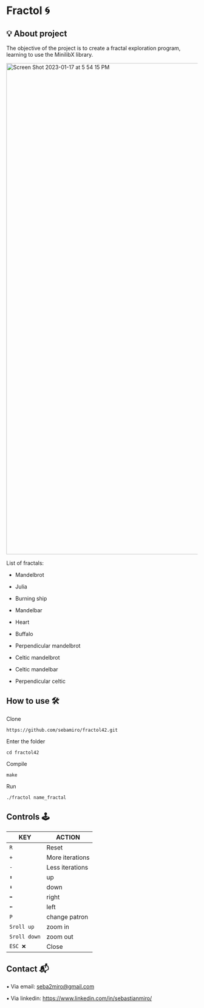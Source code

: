 # Fractol 🌀

## 💡 About project 

The objective of the project is to create a fractal exploration program, learning to use the MinilibX library.

<img width="1289" alt="Screen Shot 2023-01-17 at 5 54 15 PM" src="https://user-images.githubusercontent.com/88943673/212962003-5bfa2d2c-ebf4-4202-b12a-ca5d79f26704.png">

List of fractals:

* Mandelbrot

* Julia

* Burning ship

* Mandelbar

* Heart

* Buffalo

* Perpendicular mandelbrot

* Celtic mandelbrot

* Celtic mandelbar

* Perpendicular celtic

## How to use 🛠

Clone

```https://github.com/sebamiro/fractol42.git```


Enter the folder

```cd fractol42```

Compile

```make```

Run

```./fractol name_fractal```

## Controls 🕹

|KEY|ACTION|
|---|---|
|`R`| Reset|
|`+`| More iterations|
|`-`| Less iterations|
|`⬆️`| up|
|`⬇️`| down|
|`➡️`| right|
|`⬅️`| left|
|`P`| change patron|
|`Sroll up`| zoom in|
|`Sroll down`| zoom out|
|`ESC ❌`|Close|

## Contact 📬

  ▪ Via email: seba2miro@gmail.com
  
  ▪ Via linkedin: https://www.linkedin.com/in/sebastianmiro/
